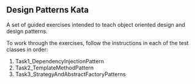 Design Patterns Kata
--------------------
A set of guided exercises intended to teach object oriented design and design
patterns.

To work through the exercises, follow the instructions in each of the test
classes in order:

1. Task1_DependencyInjectionPattern
2. Task2_TemplateMethodPattern
3. Task3_StrategyAndAbstractFactoryPatterns
